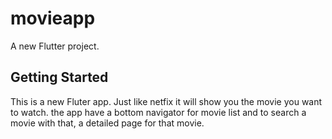 # movieapp

A new Flutter project.

## Getting Started

This is a new Fluter app.
Just like netfix it will show you the movie you want to watch.
the app have a bottom navigator for movie list and to search a movie with that,
a detailed page for that movie.
